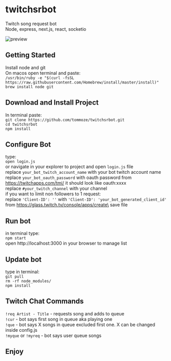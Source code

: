 # twitchsrbot
Twitch song request bot\
Node, express, next.js, react, socketio

![preview](https://user-images.githubusercontent.com/33844718/52885298-65309f80-3179-11e9-8a50-a16d0addcc87.png)

## Getting Started
Install node and git\
On macos open terminal and paste:\
`/usr/bin/ruby -e "$(curl -fsSL https://raw.githubusercontent.com/Homebrew/install/master/install)"` \
`brew install node git`

## Download and Install Project
In terminal paste:\
`git clone https://github.com/tommoze/twitchsrbot.git`\
`cd twitchsrbot`\
`npm install`

## Configure Bot
type:\
`open login.js`\
or navigate in your explorer to project and open `login.js` file\
replace `your_bot_twitch_account_name` with your bot twitch account name\
replace `your_bot_oauth_password` with oauth password from https://twitchapps.com/tmi/ it should look like oauth:xxxx\
replace `#your_twitch_channel` with your channel\
if you want to limit non followers to 1 request:\
replace `'Client-ID': ''` with `'Client-ID': 'your_bot_generated_client_id'` from https://glass.twitch.tv/console/apps/create\
save file

## Run bot
in terminal type:\
`npm start`\
open http://localhost:3000 in your browser to manage list

## Update bot
type in terminal:\
`git pull`\
`rm -rf node_modules/`\
`npm install`

## Twitch Chat Commands
`!req Artist - Title` - requests song and adds to queue\
`!cur` - bot says first song in queue aka playing one\
`!que` - bot says X songs in queue excluded first one. X can be changed inside config.js\
`!myque` or `!myreq` - bot says user queue songs

## Enjoy
